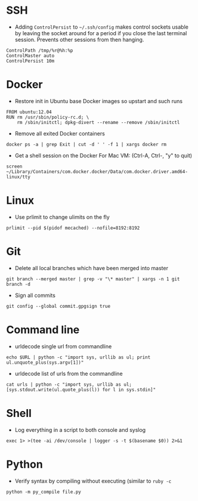 SSH
===

* Adding `ControlPersist` to `~/.ssh/config` makes control sockets
  usable by leaving the socket around for a period if you close the
  last terminal session.  Prevents other sessions from then hanging.

```
ControlPath /tmp/%r@%h:%p
ControlMaster auto
ControlPersist 10m
```

Docker
======
* Restore init in Ubuntu base Docker images so upstart and such runs

```
FROM ubuntu:12.04
RUN rm /usr/sbin/policy-rc.d; \
    rm /sbin/initctl; dpkg-divert --rename --remove /sbin/initctl
```

* Remove all exited Docker containers

```
docker ps -a | grep Exit | cut -d ' ' -f 1 | xargs docker rm
```

* Get a shell session on the Docker For Mac VM: (Ctrl-A, Ctrl-\, "y" to quit)

```
screen ~/Library/Containers/com.docker.docker/Data/com.docker.driver.amd64-linux/tty
```


Linux
=====

* Use prlimit to change ulimits on the fly

```
prlimit --pid $(pidof mecached) --nofile=8192:8192
```

Git
===

* Delete all local branches which have been merged into master

```
git branch --merged master | grep -v "\* master" | xargs -n 1 git branch -d
```

* Sign all commits
```
git config --global commit.gpgsign true
```

Command line
===============

* urldecode single url from commandline

```
echo $URL | python -c "import sys, urllib as ul; print ul.unquote_plus(sys.argv[1])"

```

* urldecode list of urls from the commandline

```
cat urls | python -c "import sys, urllib as ul; [sys.stdout.write(ul.quote_plus(l)) for l in sys.stdin]"
```

Shell
=====

* Log everything in a script to both console and syslog

```
exec 1> >(tee -ai /dev/console | logger -s -t $(basename $0)) 2>&1
```


Python
======

* Verify syntax by compiling without executing (similar to `ruby -c`

```
python -m py_compile file.py
```
